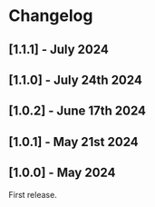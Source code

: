 # Changelog

## [1.1.1] - July 2024

## [1.1.0] - July 24th 2024

## [1.0.2] - June 17th 2024

## [1.0.1] - May 21st 2024

## [1.0.0] - May 2024
First release.